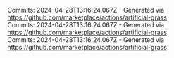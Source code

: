 Commits: 2024-04-28T13:16:24.067Z - Generated via https://github.com/marketplace/actions/artificial-grass
<br>
Commits: 2024-04-28T13:16:24.067Z - Generated via https://github.com/marketplace/actions/artificial-grass
<br>
Commits: 2024-04-28T13:16:24.067Z - Generated via https://github.com/marketplace/actions/artificial-grass
<br>
